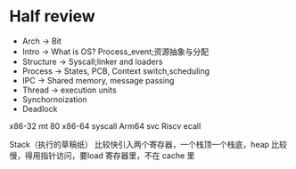 # Half review

+ Arch -> Bit
+ Intro -> What is OS? Process_event;资源抽象与分配
+ Structure -> Syscall;linker and loaders
+ Process -> States, PCB, Context switch,scheduling
+ IPC -> Shared memory, message passing
+ Thread -> execution units
+ Synchornoization
+ Deadlock

x86-32 mt 80
x86-64 syscall
Arm64 svc
Riscv ecall

Stack（执行的草稿纸） 比较快引入两个寄存器，一个栈顶一个栈底，heap 比较慢，得用指针访问，要load 寄存器里，不在 cache 里

